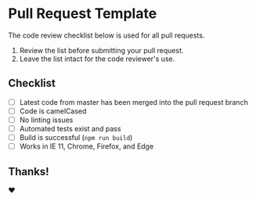 # Pull Request Template

The code review checklist below is used for all pull requests.

1.  Review the list before submitting your pull request.
2.  Leave the list intact for the code reviewer's use.

## Checklist

- [ ] Latest code from master has been merged into the pull request branch
- [ ] Code is camelCased
- [ ] No linting issues
- [ ] Automated tests exist and pass
- [ ] Build is successful (`npm run build`)
- [ ] Works in IE 11, Chrome, Firefox, and Edge

## Thanks!

:heart:
